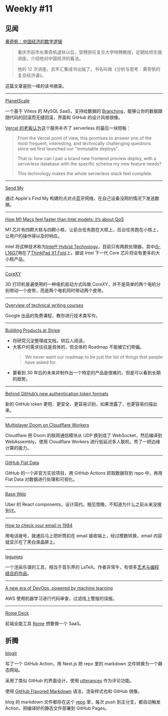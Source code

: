 # Weekly #11

## 见闻

[黄奇帆：中国经济的数字逻辑](https://mp.weixin.qq.com/s/dfV0jZjm3T5alZHgHTajWA)

> 重庆市前市长黄奇帆退休以后，受聘担任复旦大学特聘教授，定期给师生做讲座，介绍他对中国经济的看法。
>
> 他的 12 次讲座，去年汇集成书出版了，书名叫做《分析与思考：黄奇帆的复旦经济课》。

这篇文章是阮一峰的读书摘录。

---

[PlanetScale](https://www.planetscale.com/)

一个基于 Vitess 的 MySQL SaaS，支持给数据的 [Branching](https://docs.planetscale.com/concepts/branching)，能够让你的数据跟随代码的回滚而无缝回滚，界面和 GitHub 的设计风格很像。

[Vercel 的老板认为](https://news.ycombinator.com/item?id=27197873)这个服务补齐了 serverless 的最后一块短板：

> From the Vercel point of view, this promises to answer one of the most frequent, interesting, and technically challenging questions since we first launched our "immutable deploys".
>
> That is: how can I pair a brand new frontend preview deploy, with a serverless database with the specific schema my new feature needs?
>
> This technology makes the whole serverless stack feel complete.

---

[Send My](https://github.com/positive-security/send-my)

通过 Apple's Find My 构建的点对点蓝牙网络，在自己设备没网的情况下发送数据。

---

[How M1 Macs feel faster than Intel models: it’s about QoS
](https://twitter.com/newsycombinator/status/1394276922109136897)

M1 芯片有四颗大核与四颗小核，让前台任务跑在大核上，后台任务跑在小核上，让用户的操作得以及时响应。

Intel 将这种技术称为[Intel® Hybrid Technology](https://ark.intel.com/content/www/us/en/ark/products/series/202779/intel-core-processors-with-intel-hybrid-technology.html)，目前只有两款处理器，其中[i5-L16G7](https://ark.intel.com/content/www/us/en/ark/products/202777/intel-core-i5-l16g7-processor-4m-cache-up-to-3-0ghz.html)用在了[ThinkPad X1 Fold](https://item.jd.com/100016116434.html)上。据说 Intel 下一代 Core 芯片将会有更多的大小核产品。

---

[CoreXY](https://reprap.org/wiki/CoreXY)

3D 打印机普遍使用的一种电机驱动方式叫做 CoreXY，并不是简单的两个电机分别带动一个皮带，而是两个电机同时带动两个皮带。

---

[Overview of technical writing courses](https://developers.google.com/tech-writing/overview)

Google 出品的免费课程，教你进行技术类写作。

---

[Building Products at Stripe](https://newsletter.bringthedonuts.com/p/building-products-at-stripe)

- 将研究沉淀整理成文档，供后人阅读。
- 大客户的需求往往是具体的，但总体的 Roadmap 不能被它们带偏。
  > We never want our roadmap to be just the list of things that people have asked for.
- 要看到 30 年后的未来并制作出一个特定的产品是很难的，但是可以看到长期的趋势。

---

[Behind GitHub’s new authentication token formats](https://github.blog/2021-04-05-behind-githubs-new-authentication-token-formats/)

新的 GitHub token 更短、更安全、更容易识别，如果泄露了，也更容易扫描出来。

---

[Multiplayer Doom on Cloudflare Workers](https://blog.cloudflare.com/doom-multiplayer-workers/)

Cloudflare 把 Doom 的联网通信模块从 UDP 换到成了 WebSocket，然后编译到 WebAssembly，使用 Cloudflare Workers 进行低延迟多人联机，秀了一把边缘计算的能力。

---

[GitHub Flat Data](https://octo.github.com/projects/flat-data)

GitHub 的一个非官方实验项目，用 GitHub Actions 抓取数据存到 repo 中，再用 Flat Data 对数据进行处理和可视化。

---

[Base Web](https://baseweb.design/)

Uber 的 React components，设计简约。相见恨晚，不知道为什么之前从来没搜到过。

---

[How to check your email in 1984](https://twitter.com/jonerlichman/status/1394004961571352580)

用电话拨号，拨通后马上把听筒扣在 email 接收端上，经过模数转换，email 内容就显示在了黑白液晶屏上。

---

[legumes](https://github.com/LingDong-/legumes)

一个渲染乐谱的工具，相当于音乐界的 LaTeX。作者非常牛，有很多[艺术与编程结合的作品](https://lingdong.works/)。

---

[A new era of DevOps, powered by machine learning](https://www.allthingsdistributed.com/2021/05/devops-powered-by-machine-learning.html)

AWS 使用机器学习进行代码审查，过滤线上警报的误报。

---

[Rome Deck](https://drive.google.com/file/d/1gOUJshwbJpxmrqLjOmrpTCKjBWT6dp7Y/view)

前端全能工具 [Rome](https://github.com/rome/tools) 想要做一个 SaaS。

## 折腾

[blogit](https://github.com/renzholy/blogit)

写了一个 GitHub Action，用 Next.js 把 repo 里的 markdown 文件转换为一个静态网站。

采用了类似 GitHub 的界面设计，使用 [utterances](https://utteranc.es/) 作为评论功能。

使用 [GitHub Flavored Markdown](https://github.github.com/gfm/) 语法，渲染样式也和 GitHub 很像。

blog 的 markdown 文件都存在这个 [repo](https://github.com/renzholy/renzholy.github.io/) 里，每次 push 到主分支，都自动触发 Action，把编译好的静态文件部署到 GitHub Pages。
